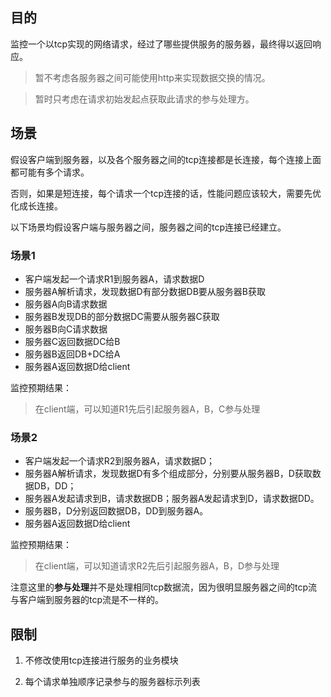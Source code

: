 

## 目的

监控一个以tcp实现的网络请求，经过了哪些提供服务的服务器，最终得以返回响应。
> 暂不考虑各服务器之间可能使用http来实现数据交换的情况。

> 暂时只考虑在请求初始发起点获取此请求的参与处理方。


## 场景

假设客户端到服务器，以及各个服务器之间的tcp连接都是长连接，每个连接上面都可能有多个请求。

否则，如果是短连接，每个请求一个tcp连接的话，性能问题应该较大，需要先优化成长连接。

以下场景均假设客户端与服务器之间，服务器之间的tcp连接已经建立。

### 场景1

*	客户端发起一个请求R1到服务器A，请求数据D
*	服务器A解析请求，发现数据D有部分数据DB要从服务器B获取
* 	服务器A向B请求数据
* 	服务器B发现DB的部分数据DC需要从服务器C获取
* 	服务器B向C请求数据
* 	服务器C返回数据DC给B
*	服务器B返回DB+DC给A
*	服务器A返回数据D给client

监控预期结果：

> 在client端，可以知道R1先后引起服务器A，B，C参与处理	

### 场景2

*	客户端发起一个请求R2到服务器A，请求数据D；
*	服务器A解析请求，发现数据D有多个组成部分，分别要从服务器B，D获取数据DB，DD；
*	服务器A发起请求到B，请求数据DB；服务器A发起请求到D，请求数据DD。
*	服务器B，D分别返回数据DB，DD到服务器A。
*	服务器A返回数据D给client

监控预期结果：

> 在client端，可以知道请求R2先后引起服务器A，B，D参与处理	


注意这里的**参与处理**并不是处理相同tcp数据流，因为很明显服务器之间的tcp流与客户端到服务器的tcp流是不一样的。


## 限制

1. 不修改使用tcp连接进行服务的业务模块

2. 每个请求单独顺序记录参与的服务器标示列表

